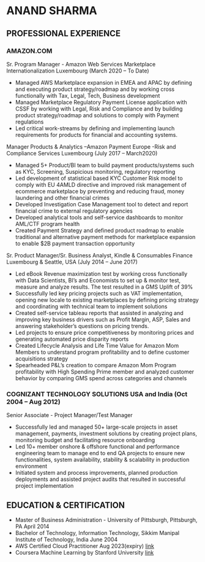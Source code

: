 # ANAND SHARMA

## PROFESSIONAL EXPERIENCE

### AMAZON.COM

Sr. Program Manager - Amazon Web Services Marketplace Internationalization Luxembourg (March 2020 – To Date)
- Managed AWS Marketplace expansion in EMEA and APAC by defining and executing product strategy/roadmap and by
working cross functionally with Tax, Legal, Tech, Business development
- Managed Marketplace Regulatory Payment License application with CSSF by working with Legal, Risk and Compliance and by
building product strategy/roadmap and solutions to comply with Payment regulations
- Led critical work-streams by defining and implementing launch requirements for products for financial and accounting
systems.

Manager Products & Analytics –Amazon Payment Europe -Risk and Compliance Services Luxembourg (July 2017 – March2020)
- Managed 5+ Product/BI team to build payment products/systems such as KYC, Screening, Suspicious monitoring, regulatory
reporting
- Led development of statistical based KYC Customer Risk model to comply with EU 4AMLD directive and improved risk
management of ecommerce marketplace by preventing and reducing fraud, money laundering and other financial crimes
- Developed Investigation Case Management tool to detect and report financial crime to external regulatory agencies
- Developed analytical tools and self-service dashboards to monitor AML/CTF program health
- Created Payment Strategy and defined product roadmap to enable traditional and alternative payment methods for
marketplace expansion to enable $2B payment transaction opportunity

Sr. Product Manager/Sr. Business Analyst, Kindle & Consumables Finance Luxembourg & Seattle, USA (July 2014 – June 2017)
- Led eBook Revenue maximization test by working cross functionally with Data Scientists, BI’s and Economists to set up &
monitor test, measure and analyze results. The test resulted in a GMS Uplift of 39%
- Successfully led key pricing projects such as VAT implementation, opening new locale to existing marketplaces by defining
pricing strategy and coordinating with technical team to implement solutions
- Created self-service tableau reports that assisted in analyzing and improving key business drivers such as Profit Margin, ASP,
Sales and answering stakeholder’s questions on pricing trends.
- Led projects to ensure price competitiveness by monitoring prices and generating automated price disparity reports
- Created Lifecycle Analysis and Life Time Value for Amazon Mom Members to understand program profitability and to define
customer acquisitions strategy
- Spearheaded P&L’s creation to compare Amazon Mom Program profitability with High Spending Prime member and
analyzed customer behavior by comparing GMS spend across categories and channels

### COGNIZANT TECHNOLOGY SOLUTIONS USA and India (Oct 2004 – Aug 2012)

Senior Associate - Project Manager/Test Manager
- Successfully led and managed 50+ large-scale projects in asset management, payments, investment solutions by creating
project plans, monitoring budget and facilitating resource onboarding
- Led 10+ member onshore & offshore functional and performance engineering team to manage end to end QA projects to
ensure new functionalities, system availability, stability & scalability in production environment
- Initiated system and process improvements, planned production deployments and assisted project audits that resulted in
successful project implementation


## EDUCATION & CERTIFICATION
- Master of Business Administration - University of Pittsburgh, Pittsburgh, PA April 2014
- Bachelor of Technology, Information Technology, Sikkim Manipal Institute of Technology, India June 2004
- AWS Certified Cloud Practitioner Aug 2023(expiry) [link]( https://www.certmetrics.com/amazon/public/transcript.aspx?transcript=0VPJM5F2CBVQ1Q9N)
- Coursera Machine Learning by Stanford University  [link](https://www.coursera.org/account/accomplishments/certificate/GBM9TSLNNTSF)
